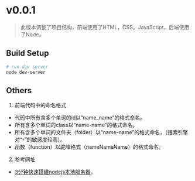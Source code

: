 # v0.0.1
> 此版本调整了项目结构，前端使用了HTML，CSS，JavaScript，后端使用了Node。

## Build Setup

``` bash
# run dev server
node dev-server

```

## Others
1. 前端代码中的命名格式
  + 代码中所有含多个单词的id以“name_name”的格式命名。
  + 所有含多个单词的class以“name-name”的格式命名。
  + 所有含多个单词的文件夹（folder）以“name-name”的格式命名，（搜索引擎对“-”的敏感度较高）。
  + 函数（function）以驼峰格式（nameNameName）的格式命名。
2. 参考网址
  + [3分钟快速搭建nodejs本地服务器](https://blog.csdn.net/u011456337/article/details/50704331)。
